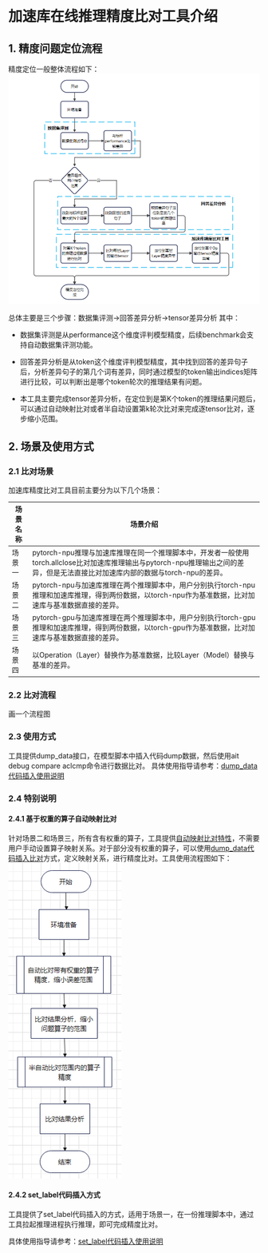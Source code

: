 # 加速库在线推理精度比对工具介绍

## 1. 精度问题定位流程
精度定位一般整体流程如下：
![精度定位流程图](./LocationProgress.png)

总体主要是三个步骤：数据集评测->回答差异分析->tensor差异分析
其中：
- 数据集评测是从performance这个维度评判模型精度，后续benchmark会支持自动数据集评测功能。

- 回答差异分析是从token这个维度评判模型精度，其中找到回答的差异句子后，分析差异句子的第几个词有差异，同时通过模型的token输出indices矩阵进行比较，可以判断出是哪个token轮次的推理结果有问题。

- 本工具主要完成tensor差异分析，在定位到是第K个token的推理结果问题后，可以通过自动映射比对或者半自动设置第k轮次比对来完成逐tensor比对，逐步缩小范围。

## 2. 场景及使用方式

### 2.1 比对场景
加速库精度比对工具目前主要分为以下几个场景：

| 场景名称 | 场景介绍                                                     |
| -------- | ------------------------------------------------------------ |
| 场景一   | pytorch-npu推理与加速库推理在同一个推理脚本中，开发者一般使用torch.allclose比对加速库推理输出与pytorch-npu推理输出之间的差异，但是无法直接比对加速库内部的数据与torch-npu的差异。 | 
| 场景二   | pytorch-npu与加速库推理在两个推理脚本中，用户分别执行torch-npu推理和加速库推理，得到两份数据，以torch-npu作为基准数据，比对加速库与基准数据直接的差异。 |
| 场景三   | pytorch-gpu与加速库推理在两个推理脚本中，用户分别执行torch-gpu推理和加速库推理，得到两份数据，以torch-gpu作为基准数据，比对加速库与基准数据直接的差异。 |
| 场景四   | 以Operation（Layer）替换作为基准数据，比较Layer（Model）替换与基准的差异。 |

### 2.2 比对流程
画一个流程图

### 2.3 使用方式
工具提供dump_data接口，在模型脚本中插入代码dump数据，然后使用ait debug compare aclcmp命令进行数据比对。
具体使用指导请参考：[dump_data代码插入使用说明](../13_dump_and_compare/README.md)

### 2.4 特别说明
#### 2.4.1 基于权重的算子自动映射比对
针对场景二和场景三，所有含有权重的算子，工具提供[自动映射比对特性](../12_pta_acl_cmp_weight_map/README.md)，不需要用户手动设置算子映射关系。对于部分没有权重的算子，可以使用[dump_data代码插入比对](../13_dump_and_compare/README.md)方式，定义映射关系，进行精度比对。工具使用流程图如下：
![场景2和场景3流程图](./场景2和场景3流程图.png)

#### 2.4.2 set_label代码插入方式

工具提供了set_label代码插入的方式，适用于场景一，在一份推理脚本中，通过工具拉起推理进程执行推理，即可完成精度比对。

具体使用指导请参考：[set_label代码插入使用说明](../11_pta_acl_cmp/basic_usage.md)